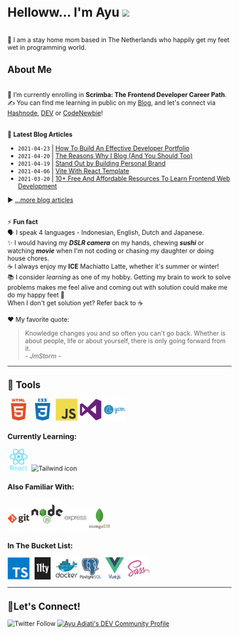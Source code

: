 # Helloww... I'm Ayu <img src="https://raw.githubusercontent.com/MartinHeinz/MartinHeinz/master/wave.gif" width="40px">

<br>:raising_hand: I am a stay home mom based in The Netherlands who happily get my feet wet in programming world.

## About Me
<br>🌱 I’m currently enrolling in **Scrimba: The Frontend Developer Career Path**.
<br> ✍ You can find me learning in public on my [Blog](https://adiati.com/), and let's connect via [Hashnode](https://hashnode.com/@ayuadiati), [DEV](https://dev.to/adiatiayu) or [CodeNewbie](https://community.codenewbie.org/adiatiayu)!

<br>📰 **Latest Blog Articles**

<!-- BLOG-POST-LIST:START -->
- `2021-04-23` | [How To Build An Effective Developer Portfolio](https://adiati.com/how-to-build-an-effective-developer-portfolio)  
- `2021-04-20` | [The Reasons Why I Blog (And You Should Too)](https://adiati.com/the-reasons-why-i-blog-and-you-should-too)  
- `2021-04-19` | [Stand Out by Building Personal Brand](https://adiati.com/stand-out-by-building-personal-brand)  
- `2021-04-06` | [Vite With React Template](https://adiati.com/vite-with-react-template)  
- `2021-03-20` | [10+ Free And Affordable Resources To Learn Frontend Web Development](https://adiati.com/10-free-and-affordable-resources-to-learn-frontend-web-development)  

<!-- BLOG-POST-LIST:END -->

▶ [...more blog articles](https://adiati.com)


<br>⚡ **Fun fact**
<br>🗣 I speak 4 languages - Indonesian, English, Dutch and Japanese.
<br>:sparkles: I would having my ***DSLR camera*** on my hands, chewing ***sushi*** or watching ***movie*** when I'm not coding or chasing my daughter or doing house chores.
<br>☕ I always enjoy my **ICE** Machiatto Latte, whether it's summer or winter!
<br>📚 I consider *learning* as one of my hobby. Getting my brain to work to solve problems makes me feel alive and coming out with solution could make me do my happy feet :penguin:
<br>When I don't get solution yet? Refer back to ☕

❤ My favorite quote:
> Knowledge changes you and so often you can't go back.
> Whether is about people, life or about yourself, there is only going forward from it.
<br><em>- JmStorm -</em>

---

## :hammer: Tools

<img src="https://github.com/devicons/devicon/blob/master/icons/html5/html5-plain-wordmark.svg" alt="HTML icon" width="50" height="50"> <img src="https://github.com/devicons/devicon/blob/master/icons/css3/css3-plain-wordmark.svg" alt="CSS icon" width="50" height="50"> <img src="https://github.com/devicons/devicon/blob/master/icons/javascript/javascript-original.svg" alt="JS icon" width="50" height="50"> <img src="https://github.com/devicons/devicon/blob/master/icons/visualstudio/visualstudio-plain.svg" alt="Visual Studio icon" width="50" height="50"> <img src="https://github.com/devicons/devicon/blob/master/icons/yarn/yarn-original-wordmark.svg" alt="Yarn icon" width="50" height="50">

### Currently Learning:
<img src="https://github.com/devicons/devicon/blob/master/icons/react/react-original-wordmark.svg" alt="React icon" width="50" height="50"> <img src="https://www.vectorlogo.zone/logos/tailwindcss/tailwindcss-icon.svg" alt="Tailwind icon" width="50" height="50">

### Also Familiar With:
<img src="https://github.com/devicons/devicon/blob/master/icons/git/git-original-wordmark.svg" alt="Git icon" width="50" height="50"> <img src="https://github.com/devicons/devicon/blob/master/icons/nodejs/nodejs-original-wordmark.svg" alt="NodeJS icon" width="70" height="70"> <img src="https://github.com/devicons/devicon/blob/master/icons/express/express-original-wordmark.svg" alt="Express icon" width="50" height="50"> <img src="https://github.com/devicons/devicon/blob/master/icons/mongodb/mongodb-original-wordmark.svg" alt="MongoDB icon" width="50" height="50"> 

### In The Bucket List:
<img src="https://github.com/devicons/devicon/blob/master/icons/typescript/typescript-original.svg" alt="Typescript icon" width="50" height="50"> <img src="https://github.com/devicons/devicon/blob/master/icons/eleventy/eleventy-original.svg" alt="Eleventy icon" width="50" height="50"> <img src="https://github.com/devicons/devicon/blob/master/icons/docker/docker-original-wordmark.svg" alt="Docker icon" width="50" height="50"> <img src="https://github.com/devicons/devicon/blob/master/icons/postgresql/postgresql-original-wordmark.svg" alt="PostgresQL icon" width="50" height="50"> <img src="https://github.com/devicons/devicon/blob/master/icons/vuejs/vuejs-original-wordmark.svg" alt="Vue icon" width="50" height="50"> <img src="https://github.com/devicons/devicon/blob/master/icons/sass/sass-original.svg" alt="Sass icon" width="50" height="50"> 

---

## 🤝Let's Connect!

![Twitter Follow](https://img.shields.io/twitter/follow/AdiatiAyu?color=%23FF7308&label=Let%27s%20connect%20on%20Twitter%21%20&style=for-the-badge) <a href="https://dev.to/adiatiayu">
  <img src="https://d2fltix0v2e0sb.cloudfront.net/dev-badge.svg" alt="Ayu Adiati's DEV Community Profile" height="40" width="40">
</a>


